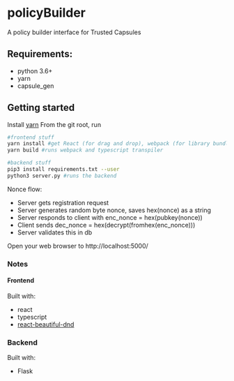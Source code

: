 # policyBuilder
A policy builder interface for Trusted Capsules

## Requirements:
- python 3.6+
- yarn
- capsule_gen

## Getting started
Install [yarn](https://yarnpkg.com/en/docs/install)
From the git root, run
```bash
#frontend stuff
yarn install #get React (for drag and drop), webpack (for library bundling), babel (browser compatible)
yarn build #runs webpack and typescript transpiler

#backend stuff
pip3 install requirements.txt --user
python3 server.py #runs the backend
```

Nonce flow:
- Server gets registration request
- Server generates random byte nonce, saves hex(nonce) as a string
- Server responds to client with enc_nonce = hex(pubkey(nonce)) 
- Client sends dec_nonce = hex(decrypt(fromhex(enc_nonce)))
- Server validates this in db

Open your web browser to http://localhost:5000/

### Notes
#### Frontend
Built with:
- react
- typescript
- [react-beautiful-dnd](https://github.com/atlassian/react-beautiful-dnd)

### Backend
Built with: 
- Flask
